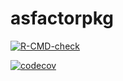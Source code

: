 # asfactorpkg

  <!-- badges: start -->

[![R-CMD-check](https://github.com/lukeni777/asfactorpkg/actions/workflows/R-CMD-check.yaml/badge.svg)](https://github.com/lukeni777/asfactorpkg/actions/workflows/R-CMD-check.yaml)


[![codecov](https://codecov.io/gh/lukeni777/asfactorpkg/branch/main/graph/badge.svg)](https://codecov.io/gh/lukeni777/asfactorpkg)

  <!-- badges: end -->
